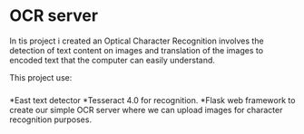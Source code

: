 # OCR server
In tis project i created an Optical Character Recognition involves the detection of text content on images and translation of the images to encoded text that the computer can easily understand.

This project use:
###
   *East text detector
   *Tesseract 4.0 for recognition.
   *Flask web framework to create our simple OCR server where we can upload images for character recognition purposes.
